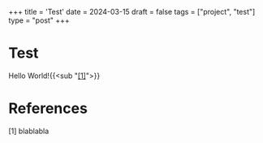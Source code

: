 +++
title = 'Test'
date = 2024-03-15
draft = false
tags = ["project", "test"]
type = "post"
+++

# Test

Hello World!{{<sub "[[1]](#references)">}}

# References

[1] blablabla